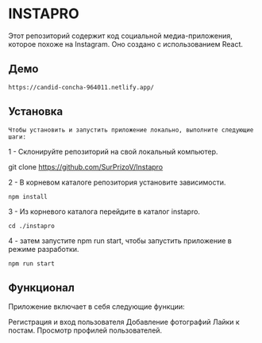 # INSTAPRO

Этот репозиторий содержит код социальной медиа-приложения, которое похоже на Instagram. Оно создано с использованием React. 

## Демо

    https://candid-concha-964011.netlify.app/

## Установка 

    Чтобы установить и запустить приложение локально, выполните следующие шаги:

1 - Склонируйте репозиторий на свой локальный компьютер. 
   
   git clone https://github.com/SurPrizoV/Instapro

2 - В корневом каталоге репозитория установите зависимости. 

    npm install

3 - Из корневого каталога перейдите в каталог instapro.

    cd ./instapro

4 - затем запустите npm run start, чтобы запустить приложение в режиме разработки.

    npm run start

## Функционал 

Приложение включает в себя следующие функции:

Регистрация и вход пользователя Добавление фотографий Лайки к постам. Просмотр профилей пользователей.